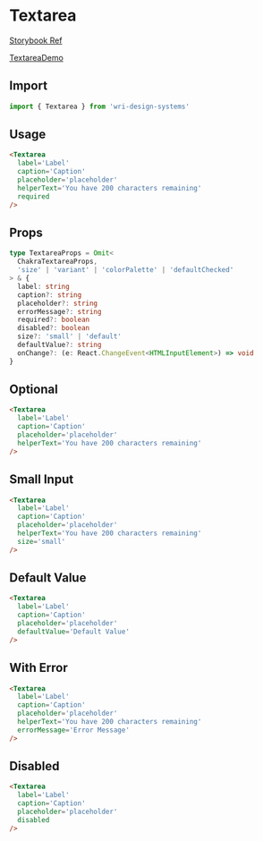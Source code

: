 # Textarea

[Storybook Ref](https://wri.github.io/wri-design-systems/?path=/docs/inputs-textarea--docs)

[TextareaDemo](https://github.com/wri/wri-design-systems/blob/main/src/components/Textarea/TextareaDemo.tsx)

## Import

```js
import { Textarea } from 'wri-design-systems'
```

## Usage

```html
<Textarea
  label='Label'
  caption='Caption'
  placeholder='placeholder'
  helperText='You have 200 characters remaining'
  required
/>
```

## Props

```ts
type TextareaProps = Omit<
  ChakraTextareaProps,
  'size' | 'variant' | 'colorPalette' | 'defaultChecked'
> & {
  label: string
  caption?: string
  placeholder?: string
  errorMessage?: string
  required?: boolean
  disabled?: boolean
  size?: 'small' | 'default'
  defaultValue?: string
  onChange?: (e: React.ChangeEvent<HTMLInputElement>) => void
}
```

## Optional

```html
<Textarea
  label='Label'
  caption='Caption'
  placeholder='placeholder'
  helperText='You have 200 characters remaining'
/>
```

## Small Input

```html
<Textarea
  label='Label'
  caption='Caption'
  placeholder='placeholder'
  helperText='You have 200 characters remaining'
  size='small'
/>
```

## Default Value

```html
<Textarea
  label='Label'
  caption='Caption'
  placeholder='placeholder'
  defaultValue='Default Value'
/>
```

## With Error

```html
<Textarea
  label='Label'
  caption='Caption'
  placeholder='placeholder'
  helperText='You have 200 characters remaining'
  errorMessage='Error Message'
/>
```

## Disabled

```html
<Textarea
  label='Label'
  caption='Caption'
  placeholder='placeholder'
  disabled
/>
```
